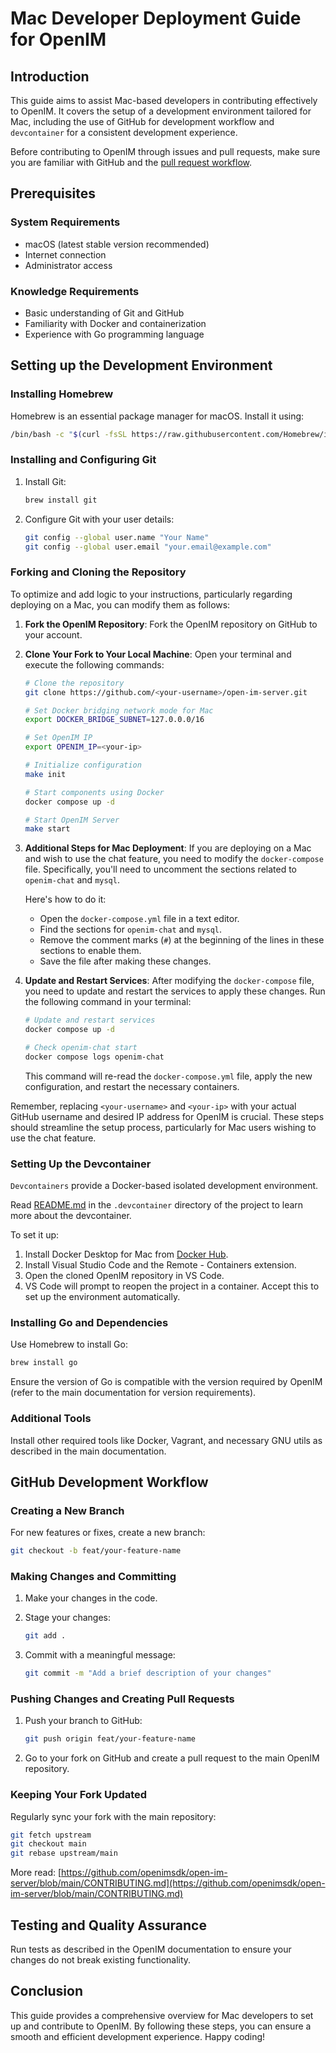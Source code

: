 # Mac Developer Deployment Guide for OpenIM

## Introduction

This guide aims to assist Mac-based developers in contributing effectively to OpenIM. It covers the setup of a development environment tailored for Mac, including the use of GitHub for development workflow and `devcontainer` for a consistent development experience.

Before contributing to OpenIM through issues and pull requests, make sure you are familiar with GitHub and the [pull request workflow](https://docs.github.com/en/get-started/quickstart/github-flow).

## Prerequisites

### System Requirements

- macOS (latest stable version recommended)
- Internet connection
- Administrator access

### Knowledge Requirements

- Basic understanding of Git and GitHub
- Familiarity with Docker and containerization
- Experience with Go programming language

## Setting up the Development Environment

### Installing Homebrew

Homebrew is an essential package manager for macOS. Install it using:

```sh
/bin/bash -c "$(curl -fsSL https://raw.githubusercontent.com/Homebrew/install/HEAD/install.sh)"
```

### Installing and Configuring Git

1. Install Git:

   ```sh
   brew install git
   ```

2. Configure Git with your user details:

   ```sh
   git config --global user.name "Your Name"
   git config --global user.email "your.email@example.com"
   ```

### Forking and Cloning the Repository

To optimize and add logic to your instructions, particularly regarding deploying on a Mac, you can modify them as follows:

1. **Fork the OpenIM Repository**: Fork the OpenIM repository on GitHub to your account.

2. **Clone Your Fork to Your Local Machine**:
   Open your terminal and execute the following commands:

   ```sh
   # Clone the repository
   git clone https://github.com/<your-username>/open-im-server.git

   # Set Docker bridging network mode for Mac
   export DOCKER_BRIDGE_SUBNET=127.0.0.0/16

   # Set OpenIM IP
   export OPENIM_IP=<your-ip>

   # Initialize configuration
   make init

   # Start components using Docker
   docker compose up -d

   # Start OpenIM Server
   make start
   ```

3. **Additional Steps for Mac Deployment**:
   If you are deploying on a Mac and wish to use the chat feature, you need to modify the `docker-compose` file. Specifically, you'll need to uncomment the sections related to `openim-chat` and `mysql`. 

   Here's how to do it:

   - Open the `docker-compose.yml` file in a text editor.
   - Find the sections for `openim-chat` and `mysql`.
   - Remove the comment marks (`#`) at the beginning of the lines in these sections to enable them.
   - Save the file after making these changes.

4. **Update and Restart Services**:
   After modifying the `docker-compose` file, you need to update and restart the services to apply these changes. Run the following command in your terminal:

   ```sh
   # Update and restart services
   docker compose up -d

   # Check openim-chat start
   docker compose logs openim-chat
   ```

   This command will re-read the `docker-compose.yml` file, apply the new configuration, and restart the necessary containers.

Remember, replacing `<your-username>` and `<your-ip>` with your actual GitHub username and desired IP address for OpenIM is crucial. These steps should streamline the setup process, particularly for Mac users wishing to use the chat feature.

### Setting Up the Devcontainer

`Devcontainers` provide a Docker-based isolated development environment. 

Read [README.md](https://github.com/openimsdk/open-im-server/tree/main/.devcontainer) in the `.devcontainer` directory of the project to learn more about the devcontainer.

To set it up:

1. Install Docker Desktop for Mac from [Docker Hub](https://docs.docker.com/desktop/install/mac-install/).
2. Install Visual Studio Code and the Remote - Containers extension.
3. Open the cloned OpenIM repository in VS Code.
4. VS Code will prompt to reopen the project in a container. Accept this to set up the environment automatically.

### Installing Go and Dependencies

Use Homebrew to install Go:

```sh
brew install go
```

Ensure the version of Go is compatible with the version required by OpenIM (refer to the main documentation for version requirements).

### Additional Tools

Install other required tools like Docker, Vagrant, and necessary GNU utils as described in the main documentation.

## GitHub Development Workflow

### Creating a New Branch

For new features or fixes, create a new branch:

```sh
git checkout -b feat/your-feature-name
```

### Making Changes and Committing

1. Make your changes in the code.
2. Stage your changes:

   ```sh
   git add .
   ```

3. Commit with a meaningful message:

   ```sh
   git commit -m "Add a brief description of your changes"
   ```

### Pushing Changes and Creating Pull Requests

1. Push your branch to GitHub:

   ```sh
   git push origin feat/your-feature-name
   ```

2. Go to your fork on GitHub and create a pull request to the main OpenIM repository.

### Keeping Your Fork Updated

Regularly sync your fork with the main repository:

```sh
git fetch upstream
git checkout main
git rebase upstream/main
```

More read: [https://github.com/openimsdk/open-im-server/blob/main/CONTRIBUTING.md](https://github.com/openimsdk/open-im-server/blob/main/CONTRIBUTING.md)

## Testing and Quality Assurance

Run tests as described in the OpenIM documentation to ensure your changes do not break existing functionality.

## Conclusion

This guide provides a comprehensive overview for Mac developers to set up and contribute to OpenIM. By following these steps, you can ensure a smooth and efficient development experience. Happy coding!